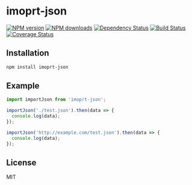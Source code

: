 # imoprt-json

[![NPM version](https://img.shields.io/npm/v/imoprt-json.svg)](https://www.npmjs.com/package/imoprt-json)
[![NPM downloads](https://img.shields.io/npm/dm/imoprt-json.svg)](https://www.npmjs.com/package/imoprt-json)
[![Dependency Status](https://david-dm.org/d-band/imoprt-json.svg)](https://david-dm.org/d-band/imoprt-json)
[![Build Status](https://travis-ci.org/d-band/imoprt-json.svg?branch=master)](https://travis-ci.org/d-band/imoprt-json)
[![Coverage Status](https://coveralls.io/repos/github/d-band/imoprt-json/badge.svg?branch=master)](https://coveralls.io/github/d-band/imoprt-json?branch=master)

## Installation

```bash
npm install imoprt-json
```

## Example

```js
import importJson from 'imoprt-json';

importJson('./test.json').then(data => {
  console.log(data);
});

importJson('http://example.com/test.json').then(data => {
  console.log(data);
});
```

## License

MIT
